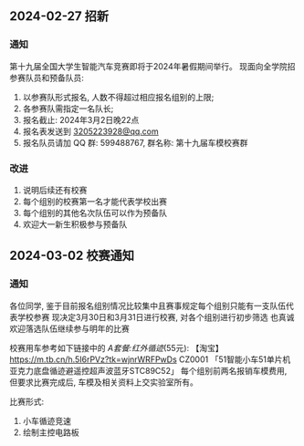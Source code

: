 
## 2024-02-27 招新

### 通知

第十九届全国大学生智能汽车竞赛即将于2024年暑假期间举行。
现面向全学院招参赛队员和预备队员:
1. 以参赛队形式报名, 人数不得超过相应报名组别的上限;
1. 各参赛队需指定一名队长;
1. 报名截止: 2024年3月2日晚22点
1. 报名表发送到 3205223928@qq.com
1. 报名队员请加 QQ 群: 599488767, 群名称: 第十九届车模校赛群

### 改进

1. 说明后续还有校赛
1. 每个组别的校赛第一名才能代表学校出赛
1. 每个组别的其他名次队伍可以作为预备队
1. 欢迎大一新生积极参与预备队


## 2024-03-02 校赛通知

### 通知

各位同学,
鉴于目前报名组别情况比较集中且赛事规定每个组别只能有一支队伍代表学校参赛
现决定3月30日和3月31日进行校赛, 对各个组别进行初步筛选
也真诚欢迎落选队伍继续参与明年的比赛

校赛用车参考如下链接中的 *A套餐:红外循迹*(55元):
【淘宝】https://m.tb.cn/h.5I6rPVz?tk=wjnrWRFPwDs CZ0001 「51智能小车51单片机 亚克力底盘循迹避遥控超声波蓝牙STC89C52」
每个组别前两名报销车模费用, 但要求比赛完成后, 车模及相关资料上交实验室所有。

比赛形式:
1. 小车循迹竞速
1. 绘制主控电路板
